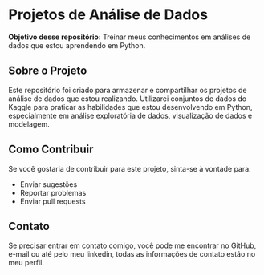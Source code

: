<!DOCTYPE html>
<html lang="en">
<head>
    <meta charset="UTF-8">
    <meta name="viewport" content="width=device-width, initial-scale=1.0">
    
</head>
<body>

<h1>Projetos de Análise de Dados</h1>

<p><strong>Objetivo desse repositório:</strong> Treinar meus conhecimentos em análises de dados que estou aprendendo em Python.</p>

<h2>Sobre o Projeto</h2>

<p>Este repositório foi criado para armazenar e compartilhar os projetos de análise de dados que estou realizando. Utilizarei conjuntos de dados do Kaggle para praticar as habilidades que estou desenvolvendo em Python, especialmente em análise exploratória de dados, visualização de dados e modelagem.</p>

<h2>Como Contribuir</h2>

<p>Se você gostaria de contribuir para este projeto, sinta-se à vontade para:</p>

<ul>
    <li>Enviar sugestões</li>
    <li>Reportar problemas</li>
    <li>Enviar pull requests</li>
</ul>

<h2>Contato</h2>

<p>Se precisar entrar em contato comigo, você pode me encontrar no GitHub, e-mail ou até pelo meu linkedin, todas as informações de contato estão no meu perfil.</p>

</body>
</html>
